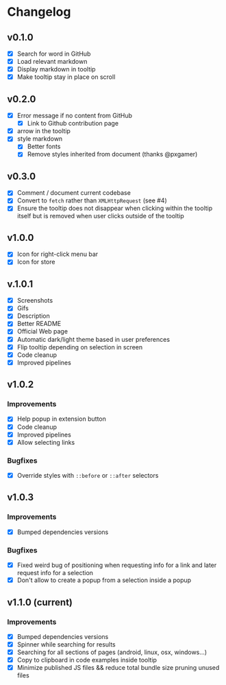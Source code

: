 # Changelog

## v0.1.0
- [x] Search for word in GitHub
- [x] Load relevant markdown
- [x] Display markdown in tooltip
- [x] Make tooltip stay in place on scroll

## v0.2.0

- [x] Error message if no content from GitHub
  - [x] Link to Github contribution page
- [x] arrow in the tooltip
- [x] style markdown
  - [x] Better fonts
  - [x] Remove styles inherited from document (thanks @pxgamer)

## v0.3.0

- [x] Comment / document current codebase
- [x] Convert to `fetch` rather than `XMLHttpRequest` (see #4)
- [x] Ensure the tooltip does not disappear when clicking within the tooltip itself but is removed when user clicks outside of the tooltip

## v1.0.0
- [x] Icon for right-click menu bar
- [x] Icon for store

## v.1.0.1
- [x] Screenshots
- [x] Gifs
- [x] Description
- [x] Better README
- [x] Official Web page
- [x] Automatic dark/light theme based in user preferences
- [x] Flip tooltip depending on selection in screen
- [x] Code cleanup
- [x] Improved pipelines

## v1.0.2
### Improvements
- [x] Help popup in extension button
- [x] Code cleanup
- [x] Improved pipelines
- [x] Allow selecting links 

### Bugfixes
- [x] Override styles with `::before` or `::after` selectors

## v1.0.3
### Improvements
- [x] Bumped dependencies versions

### Bugfixes

- [x] Fixed weird bug of positioning when requesting info for a link and later request info for a selection
- [x] Don't allow to create a popup from a selection inside a popup

## v1.1.0 (current)
### Improvements
- [x] Bumped dependencies versions
- [x] Spinner while searching for results
- [x] Searching for all sections of pages (android, linux, osx, windows...)
- [x] Copy to clipboard in code examples inside tooltip
- [x] Minimize published JS files && reduce total bundle size pruning unused files
